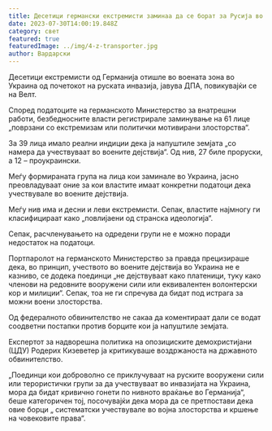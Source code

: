 ```yaml
---
title: Десетици германски екстремисти заминаа да се борат за Русија во Украина
date: 2023-07-30T14:00:19.848Z
category: свет
featured: true
featuredImage: ../img/4-z-transporter.jpg
author: Вардарски
---
```

Десетици екстремисти од Германија отишле во воената зона во Украина од почетокот на руската инвазија, јавува ДПА, повикувајќи се на Велт.

Според податоците на германското Министерство за внатрешни работи, безбедносните власти регистрирале заминување на 61 лице „поврзани со екстремизам или политички мотивирани злосторства“.

За 39 лица имало реални индиции дека ја напуштиле земјата „со намера да учествуваат во воените дејствија“. Од нив, 27 биле проруски, а 12 – проукраински.

Меѓу формираната група на лица кои заминале во Украина, јасно преовладуваат оние за кои властите имаат конкретни податоци дека учествувале во воените дејствија.

Меѓу нив има и десни и леви екстремисти. Сепак, властите најмногу ги класифицираат како „повлијаени од странска идеологија“.

Сепак, расчленувањето на одредени групи не е можно поради недостаток на податоци.

Портпаролот на германското Министерство за правда прецизираше дека, во принцип, учеството во воените дејствија во Украина не е казниво, се додека поединци „не дејствуваат како платеници, туку како членови на редовните вооружени сили или еквивалентен волонтерски кор и милиции“. Сепак, тоа не ги спречува да бидат под истрага за можни воени злосторства.

Од федералното обвинителство не сакаа да коментираат дали се водат соодветни постапки против борците кои ја напуштиле земјата.

Експертот за надворешна политика на опозициските демохристијани (ЦДУ) Родерих Кизеветер ја критикуваше воздржаноста на државното обвинителство.

„Поединци кои доброволно се приклучуваат на руските вооружени сили или терористички групи за да учествуваат во инвазијата на Украина, мора да бидат кривично гонети по нивното враќање во Германија“, беше категоричен тој, посочувајќи дека мора да се претпостави дека овие борци „ систематски учествувале во војна злосторства и кршење на човековите права“.
